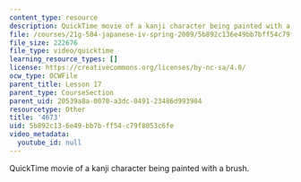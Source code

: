```yaml
---
content_type: resource
description: QuickTime movie of a kanji character being painted with a brush.
file: /courses/21g-504-japanese-iv-spring-2009/5b892c136e49bb7bff54c79f8053c6fe_4673.mov
file_size: 222676
file_type: video/quicktime
learning_resource_types: []
license: https://creativecommons.org/licenses/by-nc-sa/4.0/
ocw_type: OCWFile
parent_title: Lesson 17
parent_type: CourseSection
parent_uid: 20539a8a-0070-a3dc-0491-23486d993904
resourcetype: Other
title: '4673'
uid: 5b892c13-6e49-bb7b-ff54-c79f8053c6fe
video_metadata:
  youtube_id: null
---
```

QuickTime movie of a kanji character being painted with a brush.